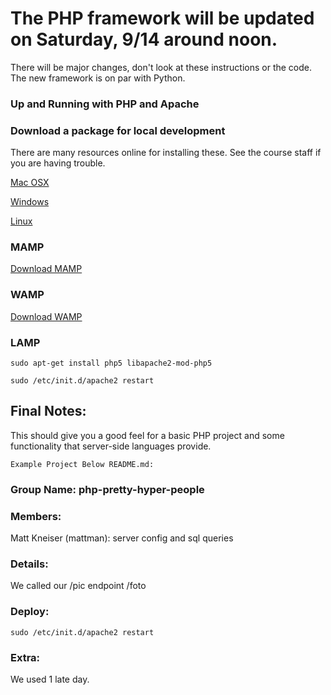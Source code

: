 # The PHP framework will be updated on Saturday, 9/14 around noon.

There will be major changes, don't look at these instructions or the code. The new framework is on par with Python.





### Up and Running with PHP and Apache

### Download a package for local development

There are many resources online for installing these. See the course staff if you are having trouble.

[Mac OSX](#mamp)

[Windows](#wamp)

[Linux](#lamp)

### MAMP

[Download MAMP](http://www.mamp.info/en/index.html)

### WAMP

[Download WAMP](http://www.wampserver.com/en/)

### LAMP

`sudo apt-get install php5 libapache2-mod-php5`

`sudo /etc/init.d/apache2 restart`

## Final Notes:

This should give you a good feel for a basic PHP project and some functionality that server-side languages provide.

~~~~~~~~~~~~~~~~~~~~~~~~~~~~~~~~~~~~~~~~
Example Project Below README.md:
~~~~~~~~~~~~~~~~~~~~~~~~~~~~~~~~~~~~~~~~

### Group Name: php-pretty-hyper-people

### Members:

Matt Kneiser (mattman): server config and sql queries

### Details:

We called our /pic endpoint /foto

### Deploy:

`sudo /etc/init.d/apache2 restart`

### Extra:

We used 1 late day.
